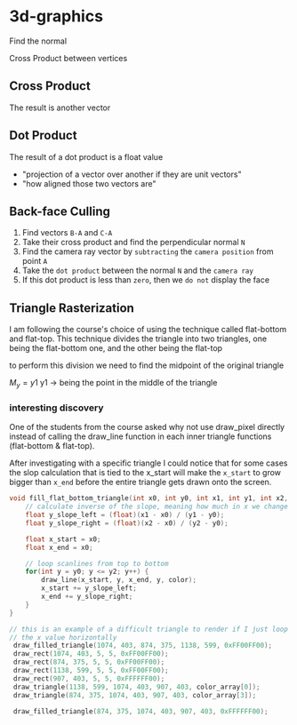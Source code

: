 # 3d-graphics

Find the normal

Cross Product between vertices

## Cross Product

The result is another vector

## Dot Product

The result of a dot product is a float value

- "projection of a vector over another if they are unit vectors"
- "how aligned those two vectors are"

## Back-face Culling

1. Find vectors `B-A` and `C-A`
2. Take their cross product and find the perpendicular normal `N`
3. Find the camera ray vector by `subtracting` the `camera position` from point `A`
4. Take the `dot product` between the normal `N` and the `camera ray`
5. If this dot product is less than `zero`, then we `do not` display the face


## Triangle Rasterization

I am following the course's choice of using the technique called flat-bottom and flat-top.
This technique divides the triangle into two triangles, one being the flat-bottom one, and the other being the flat-top

to perform this division we need to find the midpoint of the original triangle

$M_y = y1$ y1 -> being the point in the middle of the triangle

### interesting discovery

One of the students from the course asked why not use draw_pixel directly instead of calling the draw_line function
in each inner triangle functions (flat-bottom & flat-top).

After investigating with a specific triangle I could notice that for some cases the slop calculation that is tied to the
x_start will make the `x_start` to grow bigger than `x_end` before the entire triangle gets drawn onto the screen.

```c++
void fill_flat_bottom_triangle(int x0, int y0, int x1, int y1, int x2, int y2, uint32_t color) {
    // calculate inverse of the slope, meaning how much in x we change per y
    float y_slope_left = (float)(x1 - x0) / (y1 - y0);
    float y_slope_right = (float)(x2 - x0) / (y2 - y0);

    float x_start = x0;
    float x_end = x0;

    // loop scanlines from top to bottom
    for(int y = y0; y <= y2; y++) {
        draw_line(x_start, y, x_end, y, color);
        x_start += y_slope_left;
        x_end += y_slope_right;
    }
}
```

```c++
// this is an example of a difficult triangle to render if I just loop
// the x value horizontally
 draw_filled_triangle(1074, 403, 874, 375, 1138, 599, 0xFF00FF00);
 draw_rect(1074, 403, 5, 5, 0xFF00FF00);
 draw_rect(874, 375, 5, 5, 0xFF00FF00);
 draw_rect(1138, 599, 5, 5, 0xFF00FF00);
 draw_rect(907, 403, 5, 5, 0xFFFFFF00);
 draw_triangle(1138, 599, 1074, 403, 907, 403, color_array[0]);
 draw_triangle(874, 375, 1074, 403, 907, 403, color_array[3]);

 draw_filled_triangle(874, 375, 1074, 403, 907, 403, 0xFFFFFF00);
```